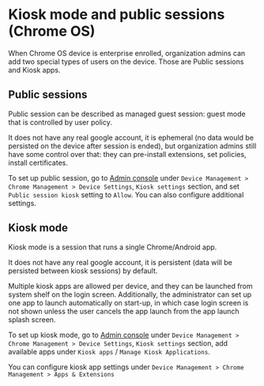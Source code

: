 # Kiosk mode and public sessions (Chrome OS)

When Chrome OS device is enterprise enrolled, organization admins can add two
special types of users on the device. Those are Public sessions and Kiosk apps.

## Public sessions

Public session can be described as managed guest session: guest mode that is
controlled by user policy.

It does not have any real google account, it is ephemeral (no data would be
persisted on the device after session is ended), but organization admins
still have some control over that: they can pre-install extensions, set
policies, install certificates.

To set up public session, go to [Admin console](https://admin.google.com) under
```Device Management > Chrome Management > Device Settings```, ```Kiosk
settings``` section, and set ```Public session kiosk``` setting to
```Allow```. You can also configure additional settings.

## Kiosk mode

Kiosk mode is a session that runs a single Chrome/Android app.

It does not have any real google account, it is persistent (data will be
persisted between kiosk sessions) by default.

Multiple kiosk apps are allowed per device, and they can be launched from system
shelf on the login screen. Additionally, the administrator can set up one app to
launch automatically on start-up, in which case login screen is not shown unless
the user cancels the app launch from the app launch splash screen.

To set up kiosk mode, go to [Admin console](https://admin.google.com) under
```Device Management > Chrome Management > Device Settings```, ```Kiosk
settings``` section, add available apps under ```Kiosk apps``` / ```Manage
Kiosk Applications```.

You can configure kiosk app settings under ```Device Management > Chrome
Management > Apps & Extensions```

